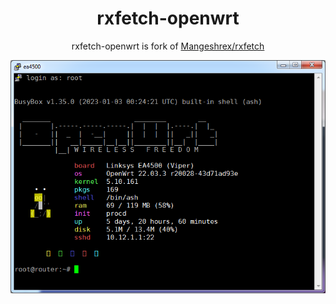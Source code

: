 <center>
  
<h1>rxfetch-openwrt</h1>

<p>rxfetch-openwrt is fork of <a href="https://github.com/Mangeshrex/rxfetch">Mangeshrex/rxfetch</a></p>

<img src="https://raw.githubusercontent.com/azaxev/rxfetch-openwrt/main/screenshot.png" alt="rxfetch-openwrt">
  
</center>

